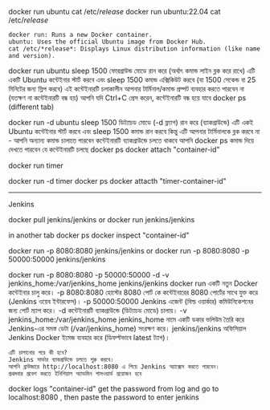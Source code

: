 
docker run ubuntu cat /etc/*release*
docker run ubuntu:22.04 cat /etc/*release*
    
    docker run: Runs a new Docker container.
    ubuntu: Uses the official Ubuntu image from Docker Hub.
    cat /etc/*release*: Displays Linux distribution information (like name and version).

docker run ubuntu sleep 1500
    ফোরগ্রাউন্ড মোডে রান করে (অর্থাৎ কমান্ড লাইন ব্লক করে রাখে)
    এটি একটি Ubuntu কন্টেইনার স্টার্ট করবে এবং sleep 1500 কমান্ড এক্সিকিউট করবে (যা 1500 সেকেন্ড বা 25 মিনিটের জন্য স্লিপ করবে)
    এই কন্টেইনারটি চলাকালীন আপনার টার্মিনাল/কমান্ড প্রম্পট ব্যবহার করতে পারবেন না (যতক্ষণ না কন্টেইনারটি বন্ধ হয়)
    আপনি যদি Ctrl+C প্রেস করেন, কন্টেইনারটি বন্ধ হয়ে যাবে 
docker ps (different tab)

docker run -d ubuntu sleep 1500
    ডিট্যাচড মোডে (-d ফ্ল্যাগ) রান করে (ব্যাকগ্রাউন্ডে)
    এটি একই Ubuntu কন্টেইনার স্টার্ট করবে এবং sleep 1500 কমান্ড রান করবে
    কিন্তু এটি আপনার টার্মিনালকে ব্লক করবে না - আপনি অন্যান্য কমান্ড চালাতে পারবেন
    কন্টেইনারটি ব্যাকগ্রাউন্ডে চলতে থাকবে
    আপনি docker ps কমান্ড দিয়ে দেখতে পারবেন যে কন্টেইনারটি চলছে
docker ps
docker attach "container-id"

docker run timer

docker run -d timer
docker ps
docker attacth "timer-container-id"

------------------------------

Jenkins

docker pull jenkins/jenkins
or
docker run jenkins/jenkins

in another tab
docker ps
docker inspect "container-id"

docker run -p 8080:8080 jenkins/jenkins
or
docker run -p 8080:8080 -p 50000:50000 jenkins/jenkins

docker run -p 8080:8080 -p 50000:50000 -d -v jenkins_home:/var/jenkins_home jenkins/jenkins
    docker run	একটি নতুন Docker কন্টেইনার চালু করে।
    -p 8080:8080	হোস্টের 8080 পোর্ট কে কন্টেইনারের 8080 পোর্টের সাথে যুক্ত করে (Jenkins ওয়েব ইন্টারফেস)।
    -p 50000:50000	Jenkins এজেন্ট (বিল্ড ওয়ার্কার) কমিউনিকেশনের জন্য পোর্ট ম্যাপ করে।
    -d	কন্টেইনারটি ব্যাকগ্রাউন্ডে (ডিট্যাচড মোডে) চালায়।
    -v jenkins_home:/var/jenkins_home	jenkins_home নামে একটি ডকার ভলিউম তৈরি করে Jenkins-এর সমস্ত ডেটা (/var/jenkins_home) সংরক্ষণ করে।
    jenkins/jenkins	অফিসিয়াল Jenkins Docker ইমেজ ব্যবহার করে (ডিফল্টভাবে latest ট্যাগ)।

    এটি চালানোর পরে কী হবে?
    Jenkins সার্ভার ব্যাকগ্রাউন্ডে চলতে শুরু করবে।
    আপনি ব্রাউজারে http://localhost:8080 এ গিয়ে Jenkins অ্যাক্সেস করতে পারবেন।
    প্রথমবার প্রবেশ করতে ইনিশিয়াল অ্যাডমিন পাসওয়ার্ড প্রয়োজন হবে

docker logs "container-id"
    get the password from log and go to localhost:8080 , then paste the password to enter jenkins 



